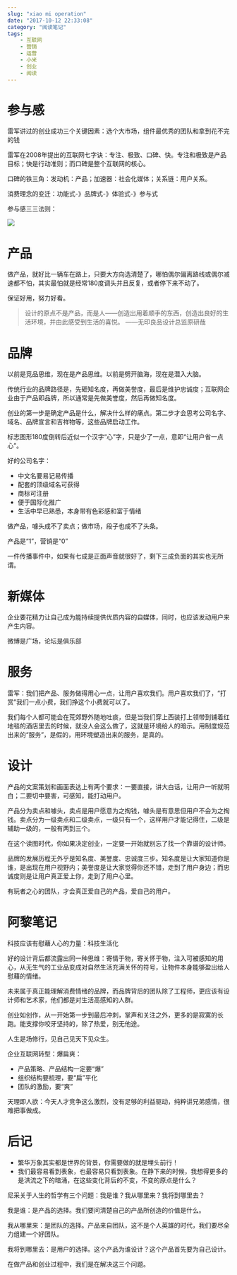 ```yaml
---
slug: "xiao mi operation"
date: "2017-10-12 22:33:08"
category: "阅读笔记"
tags:
    - 互联网
    - 营销
    - 运营
    - 小米
    - 创业
    - 阅读
---
```

# 参与感

雷军讲过的创业成功三个关键因素：选个大市场，组件最优秀的团队和拿到花不完的钱

雷军在2008年提出的互联网七字诀：专注、极致、口碑、快。专注和极致是产品目标；快是行动准则；而口碑是整个互联网的核心。

口碑的铁三角：发动机：产品；加速器：社会化媒体；关系链：用户关系。

消费理念的变迁：功能式-》品牌式-》体验式-》参与式

参与感三三法则：

![](/images/canyugan.jpg)



# 产品

做产品，就好比一辆车在路上，只要大方向选清楚了，哪怕偶尔偏离路线或偶尔减速都不怕，其实最怕就是经常180度调头并且反复，或者停下来不动了。

保证好用，努力好看。

> 设计的原点不是产品，而是人——创造出用着顺手的东西，创造出良好的生活环境，并由此感受到生活的喜悦。	——无印良品设计总监原研哉

# 品牌

以前是竞品思维，现在是产品思维。以前是劈开脑海，现在是潜入大脑。

传统行业的品牌路径是，先砸知名度，再做美誉度，最后是维护忠诚度；互联网企业由于产品即品牌，所以通常是先做美誉度，然后再做知名度。

创业的第一步是确定产品是什么，解决什么样的痛点。第二步才会思考公司名字、域名、品牌宣言和吉祥物等，这些品牌启动工作。

标志图形180度倒转后近似一个汉字“心”字，只是少了一点，意即“让用户省一点心”。

好的公司名字：

- 中文名要易记易传播
- 配套的顶级域名可获得
- 商标可注册
- 便于国际化推广
- 生活中早已熟悉，本身带有色彩感和富于情绪

做产品，噱头成不了卖点；做市场，段子也成不了头条。

产品是“1”，营销是“0”

一件传播事件中，如果有七成是正面声音就很好了，剩下三成负面的其实也无所谓。

# 新媒体

企业要花精力让自己成为能持续提供优质内容的自媒体，同时，也应该发动用户来产生内容。

微博是广场，论坛是俱乐部

# 服务

雷军：我们把产品、服务做得用心一点，让用户喜欢我们。用户喜欢我们了，“打赏”我们一点小费，我们挣这个小费就可以了。

我们每个人都可能会在荒郊野外随地吐痰，但是当我们穿上西装打上领带到铺着红地毯的酒店里去的时候，就没人会这么做了，这就是环境给人的暗示。用制度规范出来的“服务”，是假的，用环境塑造出来的服务，是真的。

# 设计

产品的文案策划和画面表达上有两个要求：一要直接，讲大白话，让用户一听就明白；二要切中要害，可感知，能打动用户。

产品分为卖点和噱头，卖点是用户愿意为之掏钱，噱头是有意思但用户不会为之掏钱。卖点分为一级卖点和二级卖点，一级只有一个，这样用户才能记得住，二级是辅助一级的，一般有两到三个。

在这个读图时代，你如果决定创业，一定要一开始就别忘了找一个靠谱的设计师。

品牌的发展历程无外乎是知名度、美誉度、忠诚度三步。知名度是让大家知道你是谁，是出现在用户视野内；美誉度是让大家觉得你还不错，走到了用户身边；而忠诚度则是让用户真正爱上你，走到了用户心里。

有玩者之心的团队，才会真正爱自己的产品，爱自己的用户。

# 阿黎笔记

科技应该有慰藉人心的力量：科技生活化

好的设计背后都流露出同一种思维：寄情于物，寄关怀于物，注入可被感知的用心，从无生气的工业品变成对自然生活充满关怀的符号，让物件本身能够盈出给人慰藉的情绪。

未来属于真正能理解消费情绪的品牌，而品牌背后的团队除了工程师，更应该有设计师和艺术家，他们都是对生活高感知的人群。

创业如创作，从一开始第一步到最后冲刺，掌声和关注之外，更多的是寂寞的长跑。能支撑你咬牙坚持的，除了热爱，别无他途。

人生是场修行，见自己见天下见众生。

企业互联网转型：爆扁爽：

- 产品策略、产品结构一定要“爆”
- 组织结构要梳理，要“扁”平化
- 团队的激励，要“爽”

天理即人欲：今天人才竞争这么激烈，没有足够的利益驱动，纯粹讲兄弟感情，很难把事做成。

# 后记

- 繁华万象其实都是世界的背景，你需要做的就是埋头前行！
- 我们最容易看到表象，也最容易只看到表象。在静下来的时候，我想得更多的是洪流之下的暗涌，在这些变化背后的不变，不变的原点是什么？

尼采关于人生的哲学有三个问题：我是谁？我从哪里来？我将到哪里去？

我是谁：是产品的选择。我们要问清楚自己的产品所创造的价值是什么。

我从哪里来：是团队的选择。产品来自团队，这不是个人英雄的时代，我们要尽全力组建一个好团队。

我将到哪里去：是用户的选择。这个产品为谁设计？这个产品首先要为自己设计。

在做产品和创业过程中，我们是在解决这三个问题。
